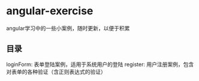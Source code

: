 # angular-exercise
angular学习中的一些小案例，随时更新，以便于积累
## 目录
loginForm: 表单登陆案例，适用于系统用户的登陆
register: 用户注册案例，包含对表单的各种验证（含正则表达式的验证）
